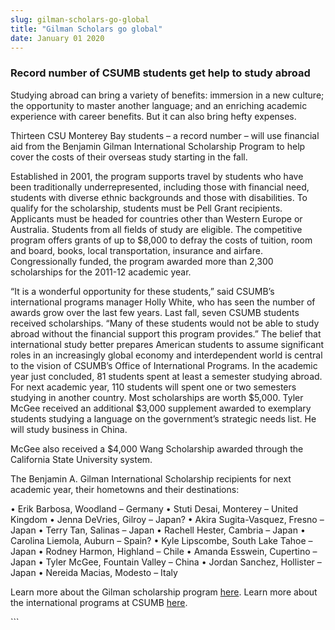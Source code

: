 ```yaml
---
slug: gilman-scholars-go-global
title: "Gilman Scholars go global"
date: January 01 2020
---
```


 
<h3>Record number of CSUMB students get help to study abroad</h3>
<p>
  Studying abroad can bring a variety of benefits: immersion in a new culture;
  the opportunity to master another language; and an enriching academic
  experience with career benefits. But it can also bring hefty expenses.
</p>
<p>
  Thirteen CSU Monterey Bay students – a record number – will use financial aid
  from the Benjamin Gilman International Scholarship Program to help cover the
  costs of their overseas study starting in the fall.
</p>
<p>
  Established in 2001, the program supports travel by students who have been
  traditionally underrepresented, including those with financial need, students
  with diverse ethnic backgrounds and those with disabilities. To qualify for
  the scholarship, students must be Pell Grant recipients. Applicants must be
  headed for countries other than Western Europe or Australia. Students from all
  fields of study are eligible. The competitive program offers grants of up to
  $8,000 to defray the costs of tuition, room and board, books, local
  transportation, insurance and airfare. Congressionally funded, the program
  awarded more than 2,300 scholarships for the 2011-12 academic year.
</p>
<p>
  “It is a wonderful opportunity for these students,” said CSUMB’s international
  programs manager Holly White, who has seen the number of awards grow over the
  last few years. Last fall, seven CSUMB students received scholarships. “Many
  of these students would not be able to study abroad without the financial
  support this program provides.” The belief that international study better
  prepares American students to assume significant roles in an increasingly
  global economy and interdependent world is central to the vision of CSUMB’s
  Office of International Programs. In the academic year just concluded, 81
  students spent at least a semester studying abroad. For next academic year,
  110 students will spent one or two semesters studying in another country. Most
  scholarships are worth $5,000. Tyler McGee received an additional $3,000
  supplement awarded to exemplary students studying a language on the
  government’s strategic needs list. He will study business in China.
</p>
<p>
  McGee also received a $4,000 Wang Scholarship awarded through the California
  State University system.
</p>
<p>
  The Benjamin A. Gilman International Scholarship recipients for next academic
  year, their hometowns and their destinations:
</p>
<p>
  • Erik Barbosa, Woodland – Germany • Stuti Desai, Monterey – United Kingdom •
  Jenna DeVries, Gilroy – Japan? • Akira Sugita-Vasquez, Fresno – Japan • Terry
  Tan, Salinas – Japan • Rachell Hester, Cambria – Japan • Carolina Liemola,
  Auburn – Spain? • Kyle Lipscombe, South Lake Tahoe – Japan • Rodney Harmon,
  Highland – Chile • Amanda Esswein, Cupertino – Japan • Tyler McGee, Fountain
  Valley – China • Jordan Sanchez, Hollister – Japan • Nereida Macias, Modesto –
  Italy
</p>
<p>
  Learn more about the Gilman scholarship program
  <a href="https://www.iie.org/en/Programs/Gilman-Scholarship-Program">here</a>.
  Learn more about the international programs at CSUMB
  <a href="https://international.csumb.edu/">here</a>.
</p>
```
